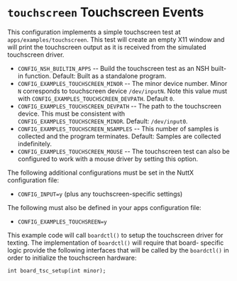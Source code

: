 `touchscreen` Touchscreen Events
================================

This configuration implements a simple touchscreen test at
`apps/examples/touchscreen`. This test will create an empty X11 window
and will print the touchscreen output as it is received from the
simulated touchscreen driver.

-   `CONFIG_NSH_BUILTIN_APPS` -- Build the touchscreen test as an NSH
    built-in function. Default: Built as a standalone program.
-   `CONFIG_EXAMPLES_TOUCHSCREEN_MINOR` -- The minor device number.
    Minor `N` corresponds to touchscreen device `/dev/inputN`. Note this
    value must with `CONFIG_EXAMPLES_TOUCHSCREEN_DEVPATH`. Default `0`.
-   `CONFIG_EXAMPLES_TOUCHSCREEN_DEVPATH` -- The path to the touchscreen
    device. This must be consistent with
    `CONFIG_EXAMPLES_TOUCHSCREEN_MINOR`. Default: `/dev/input0`.
-   `CONFIG_EXAMPLES_TOUCHSCREEN_NSAMPLES` -- This number of samples is
    collected and the program terminates. Default: Samples are collected
    indefinitely.
-   `CONFIG_EXAMPLES_TOUCHSCREEN_MOUSE` -- The touchscreen test can also
    be configured to work with a mouse driver by setting this option.

The following additional configurations must be set in the NuttX
configuration file:

-   `CONFIG_INPUT=y` (plus any touchscreen-specific settings)

The following must also be defined in your apps configuration file:

-   `CONFIG_EXAMPLES_TOUCHSREEN=y`

This example code will call `boardctl()` to setup the touchscreen driver
for texting. The implementation of `boardctl()` will require that board-
specific logic provide the following interfaces that will be called by
the `boardctl()` in order to initialize the touchscreen hardware:

``` {.C}
int board_tsc_setup(int minor);
```
